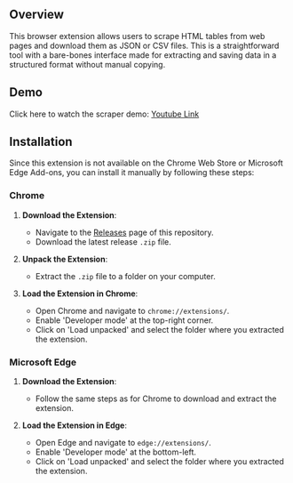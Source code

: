 ## Overview
This browser extension allows users to scrape HTML tables from web pages and download them as JSON or CSV files. This is a straightforward tool with a bare-bones interface made for extracting and saving data in a structured format without manual copying.

## Demo
Click here to watch the scraper demo: [Youtube Link](https://www.youtube.com/watch?v=RdgM5jlZJ4E)

## Installation

Since this extension is not available on the Chrome Web Store or Microsoft Edge Add-ons, you can install it manually by following these steps:

### Chrome

1. **Download the Extension**: 
   - Navigate to the [Releases](https://github.com/yourusername/your-repo/releases) page of this repository.
   - Download the latest release `.zip` file.

2. **Unpack the Extension**:
   - Extract the `.zip` file to a folder on your computer.

3. **Load the Extension in Chrome**:
   - Open Chrome and navigate to `chrome://extensions/`.
   - Enable 'Developer mode' at the top-right corner.
   - Click on 'Load unpacked' and select the folder where you extracted the extension.

### Microsoft Edge

1. **Download the Extension**:
   - Follow the same steps as for Chrome to download and extract the extension.

2. **Load the Extension in Edge**:
   - Open Edge and navigate to `edge://extensions/`.
   - Enable 'Developer mode' at the bottom-left.
   - Click on 'Load unpacked' and select the folder where you extracted the extension.



